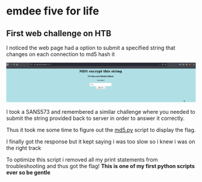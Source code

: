 # emdee five for life

## First web challenge on HTB

I noticed the web page had a option to submit a specified string that changes on each connection to md5 hash it

![alt text](images/webpage.png)

I took a SANS573 and remembered a similar challenge where you needed to submit the string provided back to server in order to answer it correctly.

Thus it took me some time to figure out the [md5.py](https://github.com/tehbooom/CTFs/HTB/Challenges/emdee_five_for_life/md5.py) script to display the flag.

I finally got the response but it kept saying i was too slow so i knew i was on the right track

To optimize this script i removed all my print statements from troubleshooting and thus got the flag!
**This is one of my first python scripts ever so be gentle**
